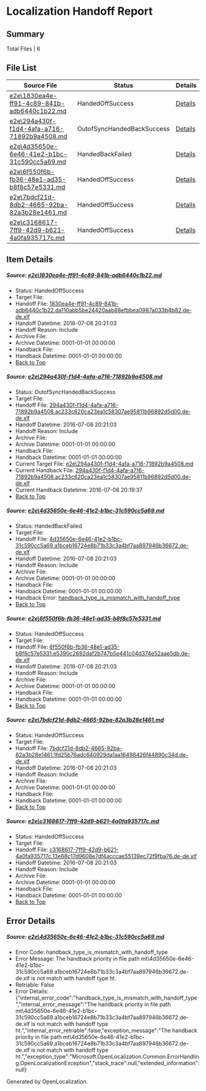 # <a name='report-top'></a> Localization Handoff Report

## Summary
 Total Files | 6

## File List
 Source File | Status | Details 
 ----------- | ------ | ------- 
 [e2e\1830ea4e-ff91-4c89-841b-adb6440c1b22.md](https://github.com/OpenLocalizationTestOrg/oltest/blob/b19e99d7beb139f70af021c02f549aa402405a1e/e2e/1830ea4e-ff91-4c89-841b-adb6440c1b22.md) | HandedOffSuccess | [Details](#89d2b35be08e023a2ffcaee215ec9afa3ee54cf81)
 [e2e\294a430f-f1d4-4afa-a716-71892b9a4508.md](https://github.com/OpenLocalizationTestOrg/oltest/blob/ed10c018fe2f0bf7f94bf5a2f7b6593e5ff15eaa/e2e/294a430f-f1d4-4afa-a716-71892b9a4508.md) | OutofSyncHandedBackSuccess | [Details](#9aaf53c2c51735fa6b7e6924ff4f48e3eb0712712)
 [e2e\4d35650e-6e46-41e2-b1bc-31c590cc5a69.md](https://github.com/OpenLocalizationTestOrg/oltest/blob/872ccb8f86553500f1dd27d0dab5ee13316aeefd/e2e/4d35650e-6e46-41e2-b1bc-31c590cc5a69.md) | HandedBackFailed | [Details](#a68a81805538fbd1d1eae1592e4dbadd6ced1ed83)
 [e2e\6f550f6b-fb36-48e1-ad35-b8f8c57e5331.md](https://github.com/OpenLocalizationTestOrg/oltest/blob/c1df8139f83f123a76494665b1a33165b779bdfb/e2e/6f550f6b-fb36-48e1-ad35-b8f8c57e5331.md) | HandedOffSuccess | [Details](#84f43f5d4ab71048df4538d796f0b911077a6d205)
 [e2e\7bdcf21d-8db2-4665-92ba-82a3b28e1461.md](https://github.com/OpenLocalizationTestOrg/oltest/blob/48aa6d8a218a9c50e524b111974af9da3526661d/e2e/7bdcf21d-8db2-4665-92ba-82a3b28e1461.md) | HandedOffSuccess | [Details](#be1adf0a93e37ea949551a18890f3fed47744cbd7)
 [e2e\c3168617-7ff9-42d9-b621-4a0fa935717c.md](https://github.com/OpenLocalizationTestOrg/oltest/blob/b4a2c734d66a9726fdec17005fe5f2d6c777b077/e2e/c3168617-7ff9-42d9-b621-4a0fa935717c.md) | HandedOffSuccess | [Details](#4a024d8d41ecec7764f441e4d0b20d67ea46d97711)

## Item Details
##### <a name='89d2b35be08e023a2ffcaee215ec9afa3ee54cf81'></a> Source: [e2e\1830ea4e-ff91-4c89-841b-adb6440c1b22.md](https://github.com/OpenLocalizationTestOrg/oltest/blob/b19e99d7beb139f70af021c02f549aa402405a1e/e2e/1830ea4e-ff91-4c89-841b-adb6440c1b22.md)
* Status: HandedOffSuccess
* Target File: 
* Handoff File: [1830ea4e-ff91-4c89-841b-adb6440c1b22.da110abb5be24420aab88efbbea0987a033b4b82.de-de.xlf](https://github.com/OpenLocalizationTestOrg/olhandoff-e2e/blob/0f4183fd3dfc5dc9be59940d75e1c8003e093609/ol-handoff/OpenLocalizationTestOrg/oltest-dede-fly/ci/ht/1830ea4e-ff91-4c89-841b-adb6440c1b22.da110abb5be24420aab88efbbea0987a033b4b82.de-de.xlf)
* Handoff Datetime: 2016-07-08 20:21:03
* Handoff Reason: Include
* Archive File: 
* Archive Datetime: 0001-01-01 00:00:00
* Handback File: 
* Handback Datetime: 0001-01-01 00:00:00
* [Back to Top](#report-top)

##### <a name='9aaf53c2c51735fa6b7e6924ff4f48e3eb0712712'></a> Source: [e2e\294a430f-f1d4-4afa-a716-71892b9a4508.md](https://github.com/OpenLocalizationTestOrg/oltest/blob/ed10c018fe2f0bf7f94bf5a2f7b6593e5ff15eaa/e2e/294a430f-f1d4-4afa-a716-71892b9a4508.md)
* Status: OutofSyncHandedBackSuccess
* Target File: 
* Handoff File: [294a430f-f1d4-4afa-a716-71892b9a4508.ac233c620ca23ea1c58307ae95811b96892d5d00.de-de.xlf](https://github.com/OpenLocalizationTestOrg/olhandoff-e2e/blob/0f4183fd3dfc5dc9be59940d75e1c8003e093609/ol-handoff/OpenLocalizationTestOrg/oltest-dede-fly/ci/ht/294a430f-f1d4-4afa-a716-71892b9a4508.ac233c620ca23ea1c58307ae95811b96892d5d00.de-de.xlf)
* Handoff Datetime: 2016-07-08 20:21:03
* Handoff Reason: Include
* Archive File: 
* Archive Datetime: 0001-01-01 00:00:00
* Handback File: 
* Handback Datetime: 0001-01-01 00:00:00
* Current Target File: [e2e\294a430f-f1d4-4afa-a716-71892b9a4508.md](https://github.com/OpenLocalizationTestOrg/oltest-dede-fly/blob/86e37ea6e4c1fb5848a04d3c36eacc8c1d09f44b/e2e/294a430f-f1d4-4afa-a716-71892b9a4508.md)
* Current Handback File: [294a430f-f1d4-4afa-a716-71892b9a4508.ac233c620ca23ea1c58307ae95811b96892d5d00.de-de.xlf](https://github.com/OpenLocalizationTestOrg/olhandback-e2e/blob/bfef9ddf3880160957753090a82caf8a72d54c10/ol-handback/OpenLocalizationTestOrg/oltest-dede-fly/ci/294a430f-f1d4-4afa-a716-71892b9a4508.ac233c620ca23ea1c58307ae95811b96892d5d00.de-de.xlf)
* Current Handback Datetime: 2016-07-08 20:19:37
* [Back to Top](#report-top)

##### <a name='a68a81805538fbd1d1eae1592e4dbadd6ced1ed83'></a> Source: [e2e\4d35650e-6e46-41e2-b1bc-31c590cc5a69.md](https://github.com/OpenLocalizationTestOrg/oltest/blob/872ccb8f86553500f1dd27d0dab5ee13316aeefd/e2e/4d35650e-6e46-41e2-b1bc-31c590cc5a69.md)
* Status: HandedBackFailed
* Target File: 
* Handoff File: [4d35650e-6e46-41e2-b1bc-31c590cc5a69.a1bceb16724e8b71b33c3a4bf7aa897946b36672.de-de.xlf](https://github.com/OpenLocalizationTestOrg/olhandoff-e2e/blob/0f4183fd3dfc5dc9be59940d75e1c8003e093609/ol-handoff/OpenLocalizationTestOrg/oltest-dede-fly/ci/ht/4d35650e-6e46-41e2-b1bc-31c590cc5a69.a1bceb16724e8b71b33c3a4bf7aa897946b36672.de-de.xlf)
* Handoff Datetime: 2016-07-08 20:21:03
* Handoff Reason: Include
* Archive File: 
* Archive Datetime: 0001-01-01 00:00:00
* Handback File: 
* Handback Datetime: 0001-01-01 00:00:00
* Handback Error: [handback_type_is_mismatch_with_handoff_type](#a68a81805538fbd1d1eae1592e4dbadd6ced1ed83handback_type_is_mismatch_with_handoff_type)
* [Back to Top](#report-top)

##### <a name='84f43f5d4ab71048df4538d796f0b911077a6d205'></a> Source: [e2e\6f550f6b-fb36-48e1-ad35-b8f8c57e5331.md](https://github.com/OpenLocalizationTestOrg/oltest/blob/c1df8139f83f123a76494665b1a33165b779bdfb/e2e/6f550f6b-fb36-48e1-ad35-b8f8c57e5331.md)
* Status: HandedOffSuccess
* Target File: 
* Handoff File: [6f550f6b-fb36-48e1-ad35-b8f8c57e5331.e5390c2692daf2b747b5e441c04d374e52aae5db.de-de.xlf](https://github.com/OpenLocalizationTestOrg/olhandoff-e2e/blob/0f4183fd3dfc5dc9be59940d75e1c8003e093609/ol-handoff/OpenLocalizationTestOrg/oltest-dede-fly/ci/ht/6f550f6b-fb36-48e1-ad35-b8f8c57e5331.e5390c2692daf2b747b5e441c04d374e52aae5db.de-de.xlf)
* Handoff Datetime: 2016-07-08 20:21:03
* Handoff Reason: Include
* Archive File: 
* Archive Datetime: 0001-01-01 00:00:00
* Handback File: 
* Handback Datetime: 0001-01-01 00:00:00
* [Back to Top](#report-top)

##### <a name='be1adf0a93e37ea949551a18890f3fed47744cbd7'></a> Source: [e2e\7bdcf21d-8db2-4665-92ba-82a3b28e1461.md](https://github.com/OpenLocalizationTestOrg/oltest/blob/48aa6d8a218a9c50e524b111974af9da3526661d/e2e/7bdcf21d-8db2-4665-92ba-82a3b28e1461.md)
* Status: HandedOffSuccess
* Target File: 
* Handoff File: [7bdcf21d-8db2-4665-92ba-82a3b28e1461.1fd25b76adc640929da1aa16498426f44890c34d.de-de.xlf](https://github.com/OpenLocalizationTestOrg/olhandoff-e2e/blob/0f4183fd3dfc5dc9be59940d75e1c8003e093609/ol-handoff/OpenLocalizationTestOrg/oltest-dede-fly/ci/ht/7bdcf21d-8db2-4665-92ba-82a3b28e1461.1fd25b76adc640929da1aa16498426f44890c34d.de-de.xlf)
* Handoff Datetime: 2016-07-08 20:21:03
* Handoff Reason: Include
* Archive File: 
* Archive Datetime: 0001-01-01 00:00:00
* Handback File: 
* Handback Datetime: 0001-01-01 00:00:00
* [Back to Top](#report-top)

##### <a name='4a024d8d41ecec7764f441e4d0b20d67ea46d97711'></a> Source: [e2e\c3168617-7ff9-42d9-b621-4a0fa935717c.md](https://github.com/OpenLocalizationTestOrg/oltest/blob/b4a2c734d66a9726fdec17005fe5f2d6c777b077/e2e/c3168617-7ff9-42d9-b621-4a0fa935717c.md)
* Status: HandedOffSuccess
* Target File: 
* Handoff File: [c3168617-7ff9-42d9-b621-4a0fa935717c.13e68c17d9608e7df4acccae55139ec72f9fba76.de-de.xlf](https://github.com/OpenLocalizationTestOrg/olhandoff-e2e/blob/0f4183fd3dfc5dc9be59940d75e1c8003e093609/ol-handoff/OpenLocalizationTestOrg/oltest-dede-fly/ci/ht/c3168617-7ff9-42d9-b621-4a0fa935717c.13e68c17d9608e7df4acccae55139ec72f9fba76.de-de.xlf)
* Handoff Datetime: 2016-07-08 20:21:03
* Handoff Reason: Include
* Archive File: 
* Archive Datetime: 0001-01-01 00:00:00
* Handback File: 
* Handback Datetime: 0001-01-01 00:00:00
* [Back to Top](#report-top)


## Error Details
##### <a name='a68a81805538fbd1d1eae1592e4dbadd6ced1ed83handback_type_is_mismatch_with_handoff_type'></a> Source: [e2e\4d35650e-6e46-41e2-b1bc-31c590cc5a69.md](#a68a81805538fbd1d1eae1592e4dbadd6ced1ed83)
* Error Code: handback_type_is_mismatch_with_handoff_type
* Error Message: The handback priority in file path mt\4d35650e-6e46-41e2-b1bc-31c590cc5a69.a1bceb16724e8b71b33c3a4bf7aa897946b36672.de-de.xlf is not match with handoff type ht.
* Retriable: False
* Error Details: {"internal_error_code":"handback_type_is_mismatch_with_handoff_type","internal_error_message":"The handback priority in file path mt\\4d35650e-6e46-41e2-b1bc-31c590cc5a69.a1bceb16724e8b71b33c3a4bf7aa897946b36672.de-de.xlf is not match with handoff type ht.","internal_error_retriable":false,"exception_message":"The handback priority in file path mt\\4d35650e-6e46-41e2-b1bc-31c590cc5a69.a1bceb16724e8b71b33c3a4bf7aa897946b36672.de-de.xlf is not match with handoff type ht.","exception_type":"Microsoft.OpenLocalization.Common.ErrorHandling.OpenLocalizationException","stack_trace":null,"extended_information":null}


Generated by OpenLocalization.
